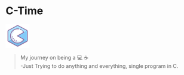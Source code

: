 # C-Time 
![](c-logo.png)
>My journey on being a :computer: :coffee:  
-Just Trying to do anything and everything, single program in C.

